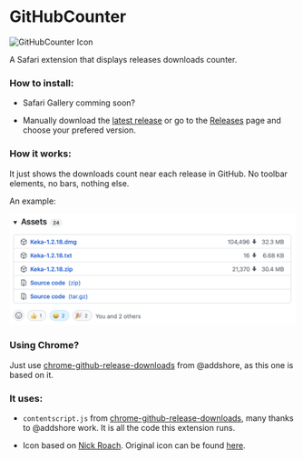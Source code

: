 # GitHubCounter

![GitHubCounter Icon](https://github.com/aonez/GitHubCounter/blob/master/GitHubCounter.safariextension/icon-128.png)

A Safari extension that displays releases downloads counter.

### How to install:

- Safari Gallery comming soon?

- Manually download the [latest release](https://github.com/aonez/GitHubCounter/releases/latest) or go to the [Releases](https://github.com/aonez/GitHubCounter/releases) page and choose your prefered version.

### How it works:

It just shows the downloads count near each release in GitHub. No toolbar elements, no bars, nothing else.

An example:

![](https://github.com/aonez/GitHubCounter/blob/master/Media/readme-example.png)

### Using Chrome?

Just use [chrome-github-release-downloads](https://github.com/addshore/chrome-github-release-downloads) from @addshore, as this one is based on it.

### It uses:

- `contentscript.js` from [chrome-github-release-downloads](https://github.com/addshore/chrome-github-release-downloads), many thanks to @addshore work. It is all the code this extension runs.

- Icon based on [Nick Roach](http://www.elegantthemes.com). Original icon can be found [here](https://www.iconfinder.com/icons/1055068/arrow_cloud_down_download_icon#size=512).
